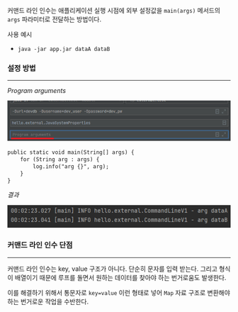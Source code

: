 
커맨드 라인 인수는 애플리케이션 실행 시점에 외부 설정값을 `main(args)` 메서드의 `args` 파라미터로 전달하는 방법이다.

사용 예시
- `java -jar app.jar dataA dataB`


### 설정 방법

---


*Program arguments*

![[Pasted image 20230921000118.png]](Pasted%20image%2020230921000118.png)


```
public static void main(String[] args) {  
    for (String arg : args) {  
        log.info("arg {}", arg);  
    }  
}
```


*결과*

![[Pasted image 20230921000254.png]](Pasted%20image%2020230921000254.png)


### 커맨드 라인 인수 단점
----

커맨드 라인 인수는 key, value 구조가 아니다. 단순히 문자를 입력 받는다. 그리고 형식이 배열이기 때문에 루프를 돌면서 원하는 데이터를 찾아야 하는 번거로움도 발생한다.

이를 해결하기 위해서 통문자로 `key=value` 이런 형태로 넣어 `Map` 자료 구조로 변환해야하는 번거로운 작업을 수반한다.